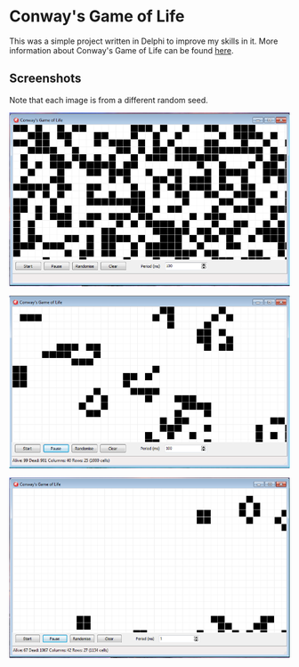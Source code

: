# Conway's Game of Life

This was a simple project written in Delphi to improve my skills in it. More information about Conway's Game of Life can be found [here](https://en.wikipedia.org/wiki/Conway%27s_Game_of_Life).

## Screenshots

Note that each image is from a different random seed.

![Pre-start](gameoflife1.PNG)

![In progress](gameoflife2.PNG)

![Reached a steady state](gameoflife3.PNG)
